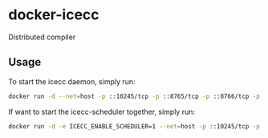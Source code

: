 # docker-icecc

Distributed compiler

## Usage

To start the icecc daemon, simply run:

```sh
docker run -d --net=host -p ::10245/tcp -p ::8765/tcp -p ::8766/tcp -p ::8765/udp jrjang/docker-icecc
```

If want to start the icecc-scheduler together, simply run:

```sh
docker run -d -e ICECC_ENABLE_SCHEDULER=1 --net=host -p ::10245/tcp -p ::8765/tcp -p ::8766/tcp -p ::8765/udp jrjang/docker-icecc
```
